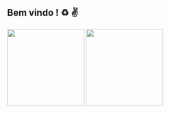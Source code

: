 ## Bem vindo !  ♻ ✌

<div>
  <img height="180em" src="https://github-readme-stats.vercel.app/api?username=rafcma&theme=dark">
  <img height="180em" src="https://github-readme-stats.vercel.app/api/top-langs/?username=rafcma&layout=compact&theme=dark">
</div>

<!--
**Rafcma/rafcma** is a ✨ _special_ ✨ repository because its `README.md` (this file) appears on your GitHub profile.

Here are some ideas to get you started:

- 🔭 I’m currently working on ...
- 🌱 I’m currently learning ...
- 👯 I’m looking to collaborate on ...
- 🤔 I’m looking for help with ...
- 💬 Ask me about ...
- 📫 How to reach me: ...
- 😄 Pronouns: ...
- ⚡ Fun fact: ...
-->
